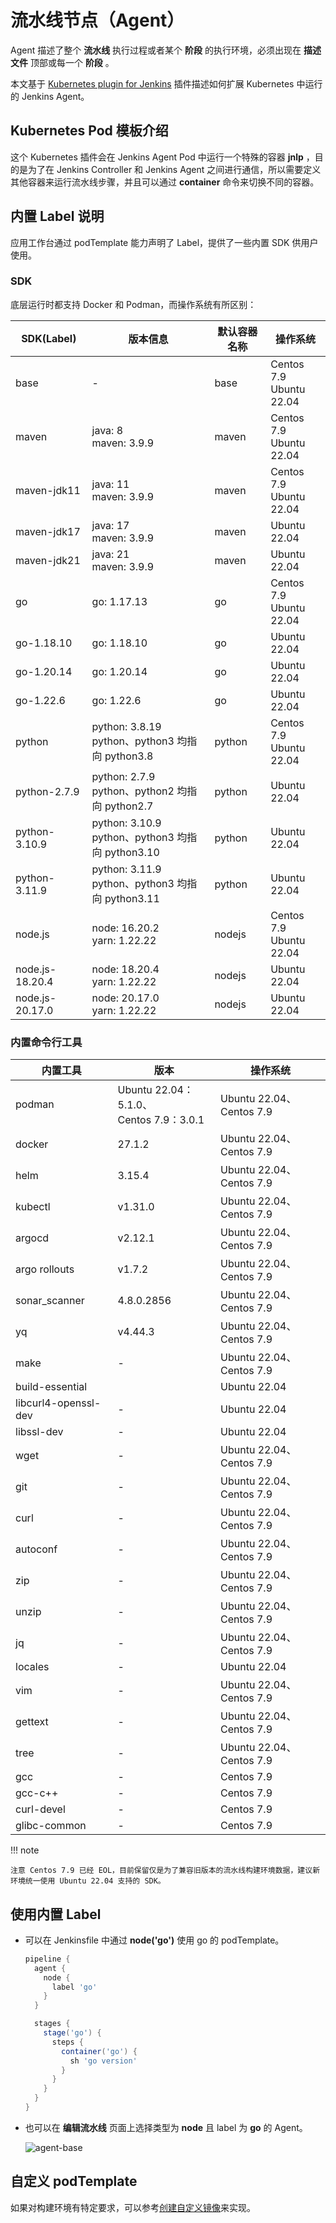 # 流水线节点（Agent）

Agent 描述了整个 __流水线__ 执行过程或者某个 __阶段__ 的执行环境，必须出现在 __描述文件__ 顶部或每一个 __阶段__ 。

本文基于 [Kubernetes plugin for Jenkins](https://plugins.jenkins.io/kubernetes/) 插件描述如何扩展 Kubernetes 中运行的 Jenkins Agent。

## Kubernetes Pod 模板介绍

这个 Kubernetes 插件会在 Jenkins Agent Pod 中运行一个特殊的容器 __jnlp__ ，目的是为了在 Jenkins Controller 和
Jenkins Agent 之间进行通信，所以需要定义其他容器来运行流水线步骤，并且可以通过 __container__ 命令来切换不同的容器。

<a name="use-the-built-in-label"></a>

## 内置 Label 说明

应用工作台通过 podTemplate 能力声明了 Label，提供了一些内置 SDK 供用户使用。

<a name="sdks"></a>

### SDK

底层运行时都支持 Docker 和 Podman，而操作系统有所区别：

| SDK(Label) | 版本信息 | 默认容器名称 | 操作系统 |
| ---------- | ------ | ----------- | ------ |
| base | - | base | Centos 7.9<br />Ubuntu 22.04 |
| maven | java: 8 <br />maven: 3.9.9 | maven | Centos 7.9<br />Ubuntu 22.04 |
| maven-jdk11 | java: 11 <br />maven: 3.9.9 | maven | Centos 7.9<br />Ubuntu 22.04 |
| maven-jdk17 | java: 17 <br />maven: 3.9.9 | maven | Ubuntu 22.04 |
| maven-jdk21 | java: 21 <br />maven: 3.9.9 | maven | Ubuntu 22.04 |
| go | go: 1.17.13 | go | Centos 7.9<br />Ubuntu 22.04 |
| go-1.18.10 | go: 1.18.10 | go | Ubuntu 22.04 |
| go-1.20.14 | go: 1.20.14 | go | Ubuntu 22.04 |
| go-1.22.6 | go: 1.22.6 | go | Ubuntu 22.04 |
| python | python: 3.8.19<br />python、python3 均指向 python3.8 | python | Centos 7.9<br />Ubuntu 22.04 |
| python-2.7.9 | python: 2.7.9<br />python、python2 均指向 python2.7 | python | Ubuntu 22.04 |
| python-3.10.9 | python: 3.10.9<br />python、python3 均指向 python3.10 | python | Ubuntu 22.04 |
| python-3.11.9 | python: 3.11.9<br />python、python3 均指向 python3.11 | python | Ubuntu 22.04 |
| node.js | node: 16.20.2 <br />yarn: 1.22.22 | nodejs | Centos 7.9<br />Ubuntu 22.04 |
| node.js-18.20.4 | node: 18.20.4 <br />yarn: 1.22.22 | nodejs | Ubuntu 22.04 |
| node.js-20.17.0 | node: 20.17.0 <br />yarn: 1.22.22 | nodejs | Ubuntu 22.04 |

<a name="built-in-command-line-tools"></a>

### 内置命令行工具

| 内置工具 | 版本 | 操作系统 |
| ------ | ---- | ------ |
| podman | Ubuntu 22.04：5.1.0、<br />Centos 7.9：3.0.1 | Ubuntu 22.04、Centos 7.9 |
| docker | 27.1.2 | Ubuntu 22.04、Centos 7.9 |
| helm | 3.15.4 | Ubuntu 22.04、Centos 7.9 |
| kubectl | v1.31.0 | Ubuntu 22.04、Centos 7.9 |
| argocd | v2.12.1 | Ubuntu 22.04、Centos 7.9 |
| argo rollouts | v1.7.2 | Ubuntu 22.04、Centos 7.9 |
| sonar_scanner | 4.8.0.2856 | Ubuntu 22.04、Centos 7.9 |
| yq | v4.44.3 | Ubuntu 22.04、Centos 7.9 |
| make | - | Ubuntu 22.04、Centos 7.9 |
| build-essential | | Ubuntu 22.04 |
| libcurl4-openssl-dev | - | Ubuntu 22.04 |
| libssl-dev | - | Ubuntu 22.04 |
| wget | - | Ubuntu 22.04、Centos 7.9 |
| git | - | Ubuntu 22.04、Centos 7.9 |
| curl | - | Ubuntu 22.04、Centos 7.9 |
| autoconf | - | Ubuntu 22.04、Centos 7.9 |
| zip | - | Ubuntu 22.04、Centos 7.9 |
| unzip | - | Ubuntu 22.04、Centos 7.9 |
| jq | - | Ubuntu 22.04、Centos 7.9 |
| locales | - | Ubuntu 22.04 |
| vim | - | Ubuntu 22.04、Centos 7.9 |
| gettext | - | Ubuntu 22.04、Centos 7.9 |
| tree | - | Ubuntu 22.04、Centos 7.9 |
| gcc | - | Centos 7.9 |
| gcc-c++ | - | Centos 7.9 |
| curl-devel | - | Centos 7.9 |
| glibc-common | - | Centos 7.9 |

!!! note

    注意 Centos 7.9 已经 EOL，目前保留仅是为了兼容旧版本的流水线构建环境数据，建议新环境统一使用 Ubuntu 22.04 支持的 SDK。

<a name="use-built-in-labels"></a>

## 使用内置 Label

- 可以在 Jenkinsfile 中通过 **node('go')** 使用 go 的 podTemplate。

    ```groovy
    pipeline {
      agent {
        node {
          label 'go'
        }
      }
    
      stages {
        stage('go') {
          steps {
            container('go') {
              sh 'go version'
            }
          }
        }
      }
    }
    ```

- 也可以在 **编辑流水线** 页面上选择类型为 **node** 且 label 为 **go** 的 Agent。

    ![agent-base](https://docs.daocloud.io/daocloud-docs-images/docs/amamba/images/agent-base.jpeg)

<a name="custom-podtemplate"></a>

## 自定义 podTemplate

如果对构建环境有特定要求，可以参考[创建自定义镜像](../../../quickstart/jenkins-custom.md#_1)来实现。
